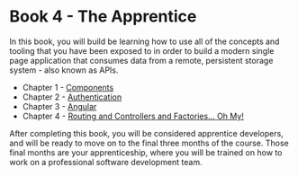 # Book 4 - The Apprentice

In this book, you will build be learning how to use all of the concepts and tooling that you have been exposed to in order to build a modern single page application that consumes data from a remote, persistent storage system - also known as APIs. 


* Chapter 1 - [Components](./chapters/COMPONENTS.md)
* Chapter 2 - [Authentication](./chapters/AUTHENTICATION.md)
* Chapter 3 - [Angular](./chapters/ANGULAR_BASICS.md)
* Chapter 4 - [Routing and Controllers and Factories... Oh My!](./chapters/ANGULAR_FEATURES.md)

After completing this book, you will be considered apprentice developers, and will be ready to move on to the final three months of the course. Those final months are your apprenticeship, where you will be trained on how to work on a professional software development team.
